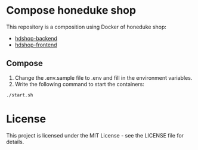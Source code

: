 # Compose honeduke shop

This repository is a composition using Docker of honeduke shop: 
- [hdshop-backend](https://github.com/greenluck18/hdshop-backend)
- [hdshop-frontend](https://github.com/greenluck18/hdshop-frontend)

## Compose

1. Change the .env.sample file to .env and fill in the environment variables.
2. Write the following command to start the containers:
```bash
./start.sh
```


# License

This project is licensed under the MIT License - see the LICENSE file for details.